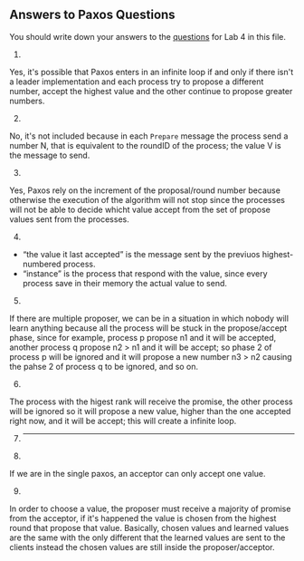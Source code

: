 ## Answers to Paxos Questions 

You should write down your answers to the
[questions](https://github.com/uis-dat520-s18/labassignments-2015/tree/master/lab4-singlepaxos#questions-10)
for Lab 4 in this file. 

1. 
Yes, it's possible that Paxos enters in an infinite loop if and only if there isn't a leader implementation and each process try to propose a different number, accept the highest value and the other continue to propose greater numbers. 

2. 
No, it's not included because in each `Prepare` message the process send a number N, that is equivalent to the roundID of the process; the value V is the message to send.

3. 
Yes, Paxos rely on the increment of the proposal/round number because otherwise the execution of the algorithm will not stop since the processes will not be able to decide whicht value accept from the set of propose values sent from the processes.

4. 
- “the value it last accepted” is the message sent by the previuos highest-numbered process.
- “instance” is the process that respond with the value, since every process save in their memory the actual value to send.

5. 
If there are multiple proposer, we can be in a situation in which nobody will learn anything because all the process will be stuck in the propose/accept phase, since for example, process p propose n1 and it will be accepted, another process q propose n2 > n1 and it will be accept; so phase 2 of process p will be ignored and it will propose a new number n3 > n2 causing the pahse 2 of process q to be ignored, and so on.

6. 
The process with the higest rank will receive the promise, the other process will be ignored so it will propose a new value, higher than the one accepted right now, and it will be accept; this will create a infinite loop.

7. ---

8. 
If we are in the single paxos, an acceptor can only accept one value.

9. 
In order to choose a value, the proposer must receive a majority of promise from the acceptor, if it's happened the value is chosen from the highest round that propose that value. Basically, chosen values and learned values are the same with the only different that the learned values are sent to the clients instead the chosen values are still inside the proposer/acceptor.
